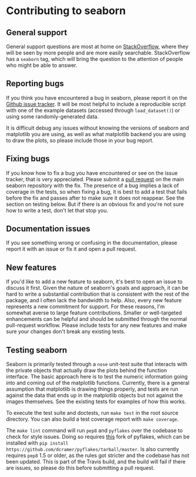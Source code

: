 Contributing to seaborn
=======================

General support
---------------

General support questions are most at home on [StackOverflow](http://stackoverflow.com/), where they will be seen by more people and are more easily searchable. StackOverflow has a `seaborn` tag, which will bring the question to the attention of people who might be able to answer.

Reporting bugs
--------------

If you think you have encountered a bug in seaborn, please report it on the [Github issue tracker](https://github.com/mwaskom/seaborn/issues/new). It will be most helpful to include a reproducible script with one of the example datasets (accessed through `load_dataset()`) or using some randomly-generated data.

It is difficult debug any issues without knowing the versions of seaborn and matplotlib you are using, as well as what matplotlib backend you are using to draw the plots, so please include those in your bug report.

Fixing bugs
-----------

If you know how to fix a bug you have encountered or see on the issue tracker, that is very appreciated. Please submit a [pull request](https://help.github.com/articles/using-pull-requests/) on the main seaborn repository with the fix. The presence of a bug implies a lack of coverage in the tests, so when fixing a bug, it is best to add a test that fails before the fix and passes after to make sure it does not reappear. See the section on testing below. But if there is an obvious fix and you're not sure how to write a test, don't let that stop you.

Documentation issues
--------------------

If you see something wrong or confusing in the documentation, please report it with an issue or fix it and open a pull request.

New features
------------

If you'd like to add a new feature to seaborn, it's best to open an issue to discuss it first. Given the nature of seaborn's goals and approach, it can be hard to write a substantial contribution that is consistent with the rest of the package, and I often lack the bandwidth to help. Also, every new feature represents a new commitment for support. For these reasons, I'm somewhat averse to large feature contributions. Smaller or well-targeted enhancements can be helpful and should be submitted through the normal pull-request workflow. Please include tests for any new features and make sure your changes don't break any existing tests.

Testing seaborn
---------------

Seaborn is primarily tested through a `nose` unit-test suite that interacts with the private objects that actually draw the plots behind the function interface. The basic approach here is to test the numeric information going into and coming out of the matplotlib functions. Currently, there is a general assumption that matplotlib is drawing things properly, and tests are run against the data that ends up in the matplotlib objects but not against the images themselves. See the existing tests for examples of how this works.

To execute the test suite and doctests, run `make test` in the root source directory. You can also build a test coverage report with `make coverage`. 

The `make lint` command will run `pep8` and `pyflakes` over the codebase to check for style issues. Doing so requires [this](https://github.com/dcramer/pyflakes) fork of pyflakes, which can be installed with `pip install https://github.com/dcramer/pyflakes/tarball/master`. Is also currently requires `pep8` 1.5 or older, as the rules got stricter and the codebase has not been updated. This is part of the Travis build, and the build will fail if there are issues, so please do this before submitting a pull request.
